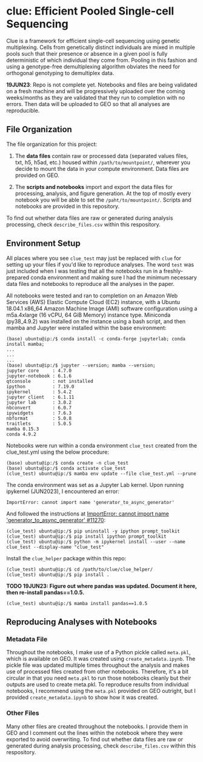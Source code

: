 # clue: Efficient Pooled Single-cell Sequencing

Clue is a framework for efficient single-cell sequencing using genetic multiplexing. Cells from genetically distinct individuals are mixed in multiple pools such that their presence or absence in a given pool is fully deterministic of which individual they come from. Pooling in this fashion and using a genotype-free demultiplexing algorithm obviates the need for orthogonal genotyping to demultiplex data.

**19JUN23**: Repo is not complete yet. Notebooks and files are being validated on a fresh machine and will be progressively uploaded over the coming weeks/months as they are validated that they run to completion with no errors. Then data will be uploaded to GEO so that all analyses are reproducible.

## File Organization

The file organization for this project:

 1) The **data files** contain raw or processed data (separated values files, txt, h5, h5ad, etc.) housed within `/path/to/mountpoint/`, wherever you decide to mount the data in your compute environment. Data files are provided on GEO.

 2) The **scripts and notebooks** import and export the data files for processing, analysis, and figure generation. At the top of mostly every notebook you will be able to set the `/paht/to/mountpoint/`. Scripts and notebooks are provided in this repository. 

To find out whether data files are raw or generated during analysis processing, check `describe_files.csv` within this respository.

## Environment Setup

All places where you see `clue_test` may just be replaced with `clue` for setting up your files if you'd like to reproduce analyses. The word `test` was just included when I was testing that all the notebooks run in a freshly-prepared conda environment and making sure I had the minimum necessary data files and notebooks to reproduce all the analyses in the paper.

All notebooks were tested and ran to completion on an Amazon Web Services (AWS) Elastic Compute Cloud (EC2) instance, with a Ubuntu 18.04.1 x86_64 Amazon Machine Image (AMI) software configuration using a m5a.4xlarge (16 vCPU, 64 GiB Memory) instance type. Miniconda (py38_4.9.2) was installed on the instance using a bash script, and then mamba and Jupyter were installed within the base environment:

```
(base) ubuntu@ip:/$ conda install -c conda-forge jupyterlab; conda install mamba;
...
...
...
(base) ubuntu@ip:/$ jupyter --version; mamba --version;
jupyter core     : 4.7.0
jupyter-notebook : 6.1.6
qtconsole        : not installed
ipython          : 7.19.0
ipykernel        : 5.4.2
jupyter client   : 6.1.11
jupyter lab      : 3.0.2
nbconvert        : 6.0.7
ipywidgets       : 7.6.3
nbformat         : 5.0.8
traitlets        : 5.0.5
mamba 0.15.3
conda 4.9.2
```

Notebooks were run within a conda environment `clue_test` created from the clue_test.yml using the below procedure:

```
(base) ubuntu@ip:/$ conda create -n clue_test
(base) ubuntu@ip:/$ conda activate clue_test
(clue_test) ubuntu@ip:/$ mamba env update --file clue_test.yml --prune
```

The conda environment was set as a Jupyter Lab kernel. Upon running ipykernel (JUN2023), I encountered an error:

```
ImportError: cannot import name 'generator_to_async_generator'
```

And followed the instructions at [ImportError: cannot import name 'generator_to_async_generator' #11270](https://github.com/ipython/ipython/issues/11270#issuecomment-427448691):
```
(clue_test) ubuntu@ip:/$ pip uninstall -y ipython prompt_toolkit
(clue_test) ubuntu@ip:/$ pip install ipython prompt_toolkit
(clue_test) ubuntu@ip:/$ python -m ipykernel install --user --name clue_test --display-name "clue_test"
```

Install the `clue_helper` package within this repo:

```
(clue_test) ubuntu@ip:/$ cd /path/to/clue/clue_helper/
(clue_test) ubuntu@ip:/$ pip install .
```

**TODO 19JUN23: Figure out where pandas was updated. Document it here, then re-install pandas==1.0.5.**
```
(clue_test) ubuntu@ip:/$ mamba install pandas==1.0.5
```

## Reproducing Analyses with Notebooks

### Metadata File

Throughout the notebooks, I make use of a Python pickle called `meta.pkl`, which is available on GEO. It was created using `create_metadata.ipynb`. The pickle file was updated multiple times throughout the analysis and makes use of processed files created from other notebooks. Therefore, it's a bit circular in that you need `meta.pkl` to run those notebooks cleanly but their outputs are used to create meta.pkl. To reproduce results from individual notebooks, I recommend using the `meta.pkl` provided on GEO outright, but I provided `create_metadata.ipynb` to show how it was created.

### Other Files

Many other files are created throughout the notebooks. I provide them in GEO and I comment out the lines within the notebook where they were exported to avoid overwriting. To find out whether data files are raw or generated during analysis processing, check `describe_files.csv` within this respository.

